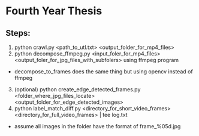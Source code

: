 Fourth Year Thesis
==========

Steps:
---------------
1. python crawl.py <path_to_utl.txt> <output_folder_for_mp4_files>
2. python decompose_ffmpeg.py <input_foler_for_mp4_files> <output_foler_for_jpg_files_with_subfolers> using ffmpeg program
  * decompose_to_frames does the same thing but using opencv instead of ffmpeg
3. (optional) python create_edge_detected_frames.py <folder_where_jpg_files_locate> <output_folder_for_edge_detected_images>
4. python label_match_diff.py <directory_for_short_video_frames> <directory_for_full_video_frames> | tee log.txt
  * assume all images in the folder have the format of frame_%05d.jpg
